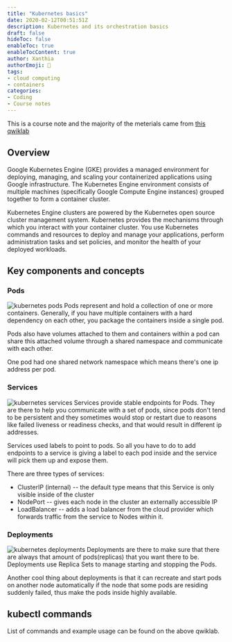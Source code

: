 ```yaml
---
title: "Kubernetes basics"
date: 2020-02-12T00:51:51Z
description: Kubernetes and its orchestration basics
draft: false
hideToc: false
enableToc: true
enableTocContent: true
author: Xanthia
authorEmoji: 🐹
tags:
- cloud computing
- containers
categories:
- Coding
- Course notes
---
```


This is a course note and the majority of the meterials came from [this qwiklab](https://www.qwiklabs.com/focuses/557?parent=catalog)

## Overview

Google Kubernetes Engine (GKE) provides a managed environment for deploying, managing, and scaling your containerized applications using Google infrastructure. The Kubernetes Engine environment consists of multiple machines (specifically Google Compute Engine instances) grouped together to form a container cluster.

Kubernetes Engine clusters are powered by the Kubernetes open source cluster management system. Kubernetes provides the mechanisms through which you interact with your container cluster. You use Kubernetes commands and resources to deploy and manage your applications, perform administration tasks and set policies, and monitor the health of your deployed workloads.

## Key components and concepts
### Pods
![kubernetes pods](/images/pods.jpg)
Pods represent and hold a collection of one or more containers. Generally, if you have multiple containers with a hard dependency on each other, you package the containers inside a single pod.

Pods also have volumes attached to them and containers within a pod can share this attached volume through a shared namespace and communicate with each other.

One pod had one shared network namespace which means there's one ip address per pod.

### Services
![kubernetes services](/images/services.jpg)
Services provide stable endpoints for Pods. They are there to help you communicate with a set of pods, since pods don't tend to be persistent and they sometimes would stop or restart due to reasons like failed liveness or readiness checks, and that would result in different ip addresses.

Services used labels to point to pods. So all you have to do to add endpoints to a service is giving a label to each pod inside and the service will pick them up and expose them.

There are three types of services:
- ClusterIP (internal) -- the default type means that this Service is only visible inside of the cluster
- NodePort -- gives each node in the cluster an externally accessible IP
- LoadBalancer -- adds a load balancer from the cloud provider which forwards traffic from the service to Nodes within it.

### Deployments
![kubernetes deployments](/images/deployments.jpg)
Deployments are there to make sure that there are always that amount of pods(replicas) that you want there to be. Deployments use Replica Sets to manage starting and stopping the Pods.

Another cool thing about deployments is that it can recreate and start pods on another node automatically if the node that some pods are residing suddenly failed, thus make the pods inside highly available.

## kubectl commands
List of commands and example usage can be found on the above qwiklab.